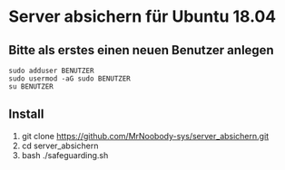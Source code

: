 # Server absichern für Ubuntu 18.04

## Bitte als erstes einen neuen Benutzer anlegen

    sudo adduser BENUTZER
    sudo usermod -aG sudo BENUTZER
    su BENUTZER

## Install
1. git clone https://github.com/MrNoobody-sys/server_absichern.git
2. cd server_absichern
4. bash ./safeguarding.sh
